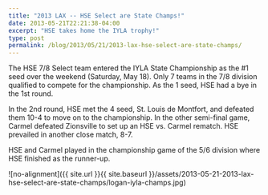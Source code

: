 ```yaml
---
title: "2013 LAX -- HSE Select are State Champs!"
date: 2013-05-21T22:21:38-04:00
excerpt: "HSE takes home the IYLA trophy!"
type: post
permalink: /blog/2013/05/21/2013-lax-hse-select-are-state-champs/
---
```

The HSE 7/8 Select team entered the IYLA State Championship as the #1 seed over the weekend (Saturday, May 18). Only 7 teams in the 7/8 division qualified to compete for the championship. As the 1 seed, HSE had a bye in the 1st round.

In the 2nd round, HSE met the 4 seed, St. Louis de Montfort, and defeated them 10-4 to move on to the championship. In the other semi-final game, Carmel defeated Zionsville to set up an HSE vs. Carmel rematch. HSE prevailed in another close match, 8-7.

HSE and Carmel played in the championship game of the 5/6 division where HSE finished as the runner-up.

![no-alignment]({{ site.url }}{{ site.baseurl }}/assets/2013-05-21-2013-lax-hse-select-are-state-champs/logan-iyla-champs.jpg)
